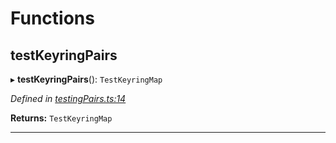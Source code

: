 

# Functions

<a id="testkeyringpairs"></a>

##  testKeyringPairs

▸ **testKeyringPairs**(): `TestKeyringMap`

*Defined in [testingPairs.ts:14](https://github.com/polkadot-js/common/blob/2d4097d/packages/keyring/src/testingPairs.ts#L14)*

**Returns:** `TestKeyringMap`

___

